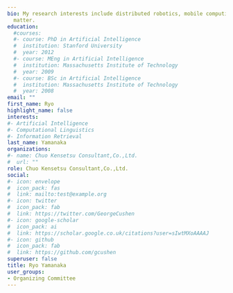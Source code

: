 ```yaml
---
bio: My research interests include distributed robotics, mobile computing and programmable
  matter.
education:
  #courses:
  #- course: PhD in Artificial Intelligence
  #  institution: Stanford University
  #  year: 2012
  #- course: MEng in Artificial Intelligence
  #  institution: Massachusetts Institute of Technology
  #  year: 2009
  #- course: BSc in Artificial Intelligence
  #  institution: Massachusetts Institute of Technology
  #  year: 2008
email: ""
first_name: Ryo
highlight_name: false
interests:
#- Artificial Intelligence
#- Computational Linguistics
#- Information Retrieval
last_name: Yamanaka
organizations:
#- name: Chuo Kensetsu Consultant,Co.,Ltd.
#  url: ""
role: Chuo Kensetsu Consultant,Co.,Ltd.
social:
#- icon: envelope
#  icon_pack: fas
#  link: mailto:test@example.org
#- icon: twitter
#  icon_pack: fab
#  link: https://twitter.com/GeorgeCushen
#- icon: google-scholar
#  icon_pack: ai
#  link: https://scholar.google.co.uk/citations?user=sIwtMXoAAAAJ
#- icon: github
#  icon_pack: fab
#  link: https://github.com/gcushen
superuser: false
title: Ryo Yamanaka
user_groups:
- Organizing Committee
---
```


<!-- Eiji Hato is a professor of ... -->

